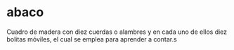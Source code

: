 # abaco
Cuadro de madera con diez cuerdas o alambres y en cada uno de ellos diez bolitas móviles, el cual se emplea para aprender a contar.s
